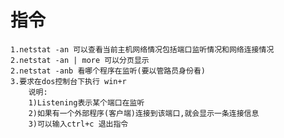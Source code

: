 # 指令
    1.netstat -an 可以查看当前主机网络情况包括端口监听情况和网络连接情况
    2.netstat -an | more 可以分页显示
    2.netstat -anb 看哪个程序在监听(要以管路员身份看)
    3.要求在dos控制台下执行 win+r
        说明:
        1)Listening表示某个端口在监听
        2)如果有一个外部程序(客户端)连接到该端口,就会显示一条连接信息
        3)可以输入ctrl+c 退出指令
